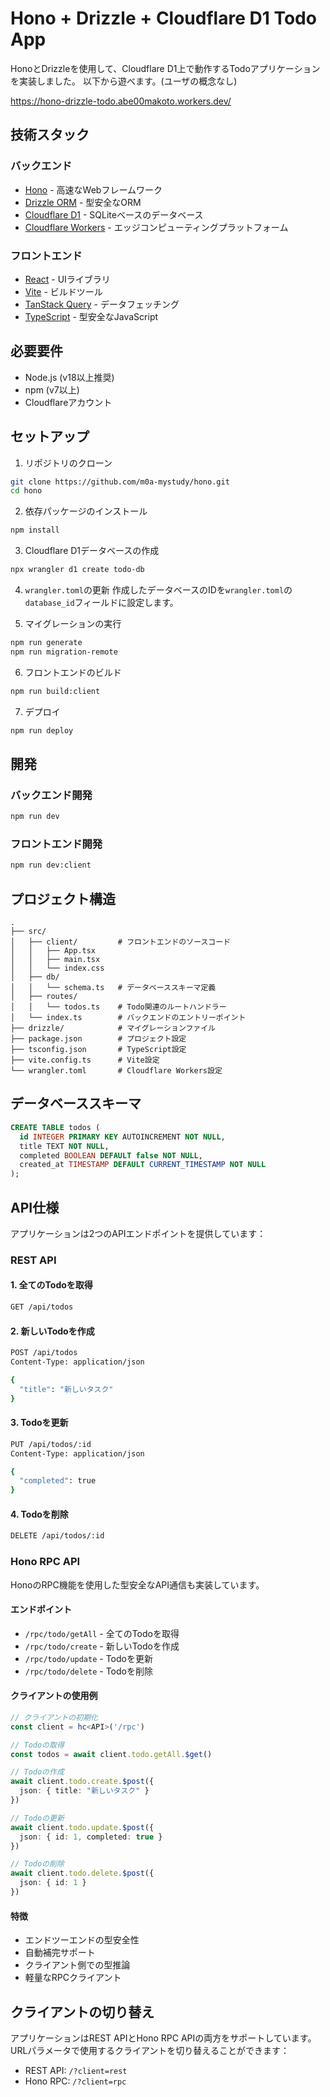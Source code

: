 # Hono + Drizzle + Cloudflare D1 Todo App

HonoとDrizzleを使用して、Cloudflare D1上で動作するTodoアプリケーションを実装しました。
以下から遊べます。(ユーザの概念なし)

https://hono-drizzle-todo.abe00makoto.workers.dev/


## 技術スタック

### バックエンド
- [Hono](https://hono.dev/) - 高速なWebフレームワーク
- [Drizzle ORM](https://orm.drizzle.team/) - 型安全なORM
- [Cloudflare D1](https://developers.cloudflare.com/d1/) - SQLiteベースのデータベース
- [Cloudflare Workers](https://workers.cloudflare.com/) - エッジコンピューティングプラットフォーム

### フロントエンド
- [React](https://react.dev/) - UIライブラリ
- [Vite](https://vitejs.dev/) - ビルドツール
- [TanStack Query](https://tanstack.com/query/latest) - データフェッチング
- [TypeScript](https://www.typescriptlang.org/) - 型安全なJavaScript

## 必要要件

- Node.js (v18以上推奨)
- npm (v7以上)
- Cloudflareアカウント

## セットアップ

1. リポジトリのクローン
```bash
git clone https://github.com/m0a-mystudy/hono.git
cd hono
```

2. 依存パッケージのインストール
```bash
npm install
```

3. Cloudflare D1データベースの作成
```bash
npx wrangler d1 create todo-db
```

4. `wrangler.toml`の更新
作成したデータベースのIDを`wrangler.toml`の`database_id`フィールドに設定します。

5. マイグレーションの実行
```bash
npm run generate
npm run migration-remote
```

6. フロントエンドのビルド
```bash
npm run build:client
```

7. デプロイ
```bash
npm run deploy
```

## 開発

### バックエンド開発
```bash
npm run dev
```

### フロントエンド開発
```bash
npm run dev:client
```

## プロジェクト構造

```
.
├── src/
│   ├── client/         # フロントエンドのソースコード
│   │   ├── App.tsx
│   │   ├── main.tsx
│   │   └── index.css
│   ├── db/
│   │   └── schema.ts   # データベーススキーマ定義
│   ├── routes/
│   │   └── todos.ts    # Todo関連のルートハンドラー
│   └── index.ts        # バックエンドのエントリーポイント
├── drizzle/            # マイグレーションファイル
├── package.json        # プロジェクト設定
├── tsconfig.json       # TypeScript設定
├── vite.config.ts      # Vite設定
└── wrangler.toml       # Cloudflare Workers設定
```

## データベーススキーマ

```sql
CREATE TABLE todos (
  id INTEGER PRIMARY KEY AUTOINCREMENT NOT NULL,
  title TEXT NOT NULL,
  completed BOOLEAN DEFAULT false NOT NULL,
  created_at TIMESTAMP DEFAULT CURRENT_TIMESTAMP NOT NULL
);
```

## API仕様

アプリケーションは2つのAPIエンドポイントを提供しています：

### REST API

#### 1. 全てのTodoを取得
```bash
GET /api/todos
```

#### 2. 新しいTodoを作成
```bash
POST /api/todos
Content-Type: application/json

{
  "title": "新しいタスク"
}
```

#### 3. Todoを更新
```bash
PUT /api/todos/:id
Content-Type: application/json

{
  "completed": true
}
```

#### 4. Todoを削除
```bash
DELETE /api/todos/:id
```

### Hono RPC API

HonoのRPC機能を使用した型安全なAPI通信も実装しています。

#### エンドポイント
- `/rpc/todo/getAll` - 全てのTodoを取得
- `/rpc/todo/create` - 新しいTodoを作成
- `/rpc/todo/update` - Todoを更新
- `/rpc/todo/delete` - Todoを削除

#### クライアントの使用例
```typescript
// クライアントの初期化
const client = hc<API>('/rpc')

// Todoの取得
const todos = await client.todo.getAll.$get()

// Todoの作成
await client.todo.create.$post({
  json: { title: "新しいタスク" }
})

// Todoの更新
await client.todo.update.$post({
  json: { id: 1, completed: true }
})

// Todoの削除
await client.todo.delete.$post({
  json: { id: 1 }
})
```

#### 特徴
- エンドツーエンドの型安全性
- 自動補完サポート
- クライアント側での型推論
- 軽量なRPCクライアント

## クライアントの切り替え
アプリケーションはREST APIとHono RPC APIの両方をサポートしています。
URLパラメータで使用するクライアントを切り替えることができます：

- REST API: `/?client=rest`
- Hono RPC: `/?client=rpc`

